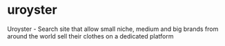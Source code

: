 # uroyster
Uroyster - Search site that allow small niche, medium and big brands from around the world sell their clothes on a dedicated platform
